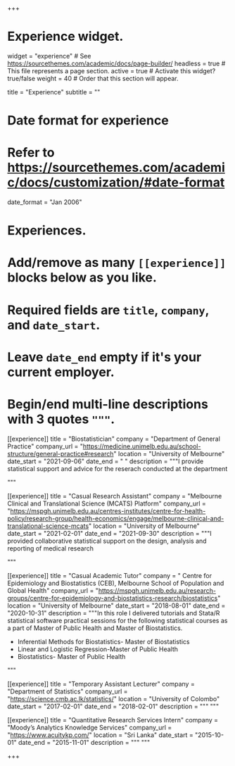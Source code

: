 +++
# Experience widget.
widget = "experience"  # See https://sourcethemes.com/academic/docs/page-builder/
headless = true  # This file represents a page section.
active = true  # Activate this widget? true/false
weight = 40  # Order that this section will appear.

title = "Experience"
subtitle = ""

# Date format for experience
#   Refer to https://sourcethemes.com/academic/docs/customization/#date-format
date_format = "Jan 2006"

# Experiences.
#   Add/remove as many `[[experience]]` blocks below as you like.
#   Required fields are `title`, `company`, and `date_start`.
#   Leave `date_end` empty if it's your current employer.
#   Begin/end multi-line descriptions with 3 quotes `"""`.


[[experience]]
  title = "Biostatistician"
  company = "Department of General Practice"
  company_url = "https://medicine.unimelb.edu.au/school-structure/general-practice#research"
  location = "University of Melbourne"
  date_start = "2021-09-06"
  date_end = " "
  description = """I provide statistical support and advice for the reserach conducted at the department
  
 """


[[experience]]
  title = "Casual Research Assistant"
  company = "Melbourne Clinical and Translational Science (MCATS) Platform"
  company_url = "https://mspgh.unimelb.edu.au/centres-institutes/centre-for-health-policy/research-group/health-economics/engage/melbourne-clinical-and-translational-science-mcats"
  location = "University of Melbourne"
  date_start = "2021-02-01"
  date_end = "2021-09-30"
  description = """I provided collaborative statistical support on the design, analysis and reporting of medical research
  
 """
 
[[experience]]
  title = "Casual Academic Tutor"
  company = " Centre for Epidemiology and Biostatistics (CEB), Melbourne School of Population and Global Health"
  company_url = "https://mspgh.unimelb.edu.au/research-groups/centre-for-epidemiology-and-biostatistics-research/biostatistics"
  location = "University of Melbourne"
  date_start = "2018-08-01"
  date_end = "2020-10-31"
  description = """In this role I delivered tutorials and Stata/R statistical software practical sessions for the following statistical courses as a part of Master of Public Health and Master of Biostatistics.

  * Inferential Methods for Biostatistics- Master of Biostatistics
  * Linear and Logistic Regression-Master of Public Health
  * Biostatistics- Master of Public Health
  
  
   """
   
[[experience]]
  title = "Temporary Assistant Lecturer"
  company = "Department of Statistics"
  company_url = "https://science.cmb.ac.lk/statistics/"
  location = "University of Colombo"
  date_start = "2017-02-01"
  date_end = "2018-02-01"
  description = """ """
  
  [[experience]]
  title = "Quantitative Research Services Intern"
  company = "Moody’s Analytics Knowledge Services"
  company_url = "https://www.acuitykp.com/"
  location = "Sri Lanka"
  date_start = "2015-10-01"
  date_end = "2015-11-01"
  description = """ """

+++
